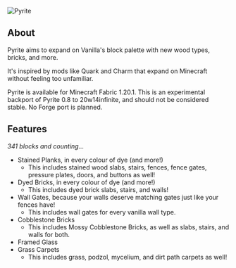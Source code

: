 ![Pyrite](https://github.com/cassiancc/Pyrite/assets/106419675/5307c101-0b87-4d0e-b4a0-7778e7ce64be)
## About
Pyrite aims to expand on Vanilla's block palette with new wood types, bricks, and more.

It's inspired by mods like Quark and Charm that expand on Minecraft without feeling too unfamiliar.

Pyrite is available for Minecraft Fabric 1.20.1. This is an experimental backport of Pyrite 0.8 to 20w14infinite, and should not be considered stable. No Forge port is planned.

## Features
_341 blocks and counting..._
- Stained Planks, in every colour of dye (and more!)
  - This includes stained wood slabs, stairs, fences, fence gates, pressure plates, doors, and buttons as well!
- Dyed Bricks, in every colour of dye (and more!)
  - This includes dyed brick slabs, stairs, and walls!
- Wall Gates, because your walls deserve matching gates just like your fences have!
  - This includes wall gates for every vanilla wall type.
- Cobblestone Bricks
  - This includes Mossy Cobblestone Bricks, as well as slabs, stairs, and walls for both.
- Framed Glass
- Grass Carpets
  - This includes grass, podzol, mycelium, and dirt path carpets as well!
